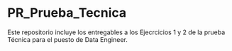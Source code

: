 # PR_Prueba_Tecnica

Este repositorio incluye los entregables a los Ejecrcicios 1 y 2 de la prueba Técnica para el puesto de Data Engineer.
